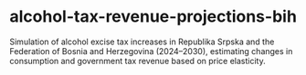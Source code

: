 # alcohol-tax-revenue-projections-bih
Simulation of alcohol excise tax increases in Republika Srpska and the Federation of Bosnia and Herzegovina (2024–2030), estimating changes in consumption and government tax revenue based on price elasticity.
